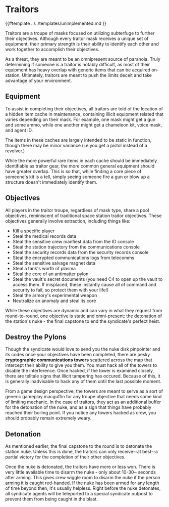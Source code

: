 # Traitors

{{#template ../../templates/unimplemented.md }}

Traitors are a troupe of masks focused on utilizing subterfuge to further their objectives.
Although every traitor mask receives a unique set of equipment, their primary strength is their ability to identify each other and work together to accomplish their objectives.

As a threat, they are meant to be an omnipresent source of paranoia.
Truly determining if someone is a traitor is notably difficult, as most of their equipment has heavy overlap with generic items that can be acquired on-station.
Ultimately, traitors are meant to push the limits deceit and take advantage of your environment.

## Equipment
To assist in completing their objectives, all traitors are told of the location of a hidden item cache in maintenance, containing illicit equipment related that varies depending on their mask.
For example, one mask might get a gun and some ammo, while one another might get a chameleon kit, voice mask, and agent ID.

The items in these caches are largely intended to be static in function, though there may be minor variance (i.e you get a pistol instead of a revolver.)

While the more powerful rare items in each cache should be immediately identifiable as traitor gear, the more common general equipment should have greater overlap.
This is so that, while finding a core piece of someone's kit is a tell, simply seeing someone fire a gun or blow up a structure doesn't immediately identify them.

## Objectives
All players in the traitor troupe, regardless of mask type, share a pool objectives, reminiscent of traditional space station traitor objectives.
These objectives generally involve extraction, including things like:
- Kill a specific player
- Steal the medical records data
- Steal the sensitive crew manfiest data from the ID console
- Steal the station trajectory from the communications console
- Steal the security records data from the security records console
- Steal the encrypted communications logs from telecomms
- Steal the sensitive salvage magnet data
- Steal a tank's worth of plasma
- Steal the core of an antimatter pylon
- Steal the vault's secret documents (you need C4 to open up the vault to access them. If misplaced, these instantly cause all of command and security to fail, so protect them with your life!)
- Steal the armory's experimental weapon
- Neutralize an anomaly and steal its core

While these objectives are dynamic and can vary in what they request from round-to-round, one objective is static and omni-present: the detonation of the station's nuke - the final capstone to end the syndicate's perfect heist.

## Destroy the Pylons
Though the syndicate would love to send you the nuke disk pinpointer and its codes once your objectives have been completed, there are pesky **cryptographic communications towers** scattered across the map that intercept their ability to give you them.
You must hack all of the towers to disable the interference.
Once hacked, if the tower is examined closely, there are telltale signs that illicit tampering has occured. Because of this, it is generally inadvisable to hack any of them until the last possible moment.

From a game design perspective, the towers are meant to serve as a sort of generic gameplay macguffin for any troupe objective that needs some kind of limiting mechanic.
In the case of traitors, they act as an additional buffer for the detonation of the nuke, and as a sign that things have probably reached their boiling point. If you notice any towers hacked as crew, you should probably remain extremely weary.

## Detonation

As mentioned earlier, the final capstone to the round is to detonate the station nuke.
Unless this is done, the traitors can only receive--at best--a partial victory for the completion of their other objectives.

Once the nuke is detonated, the traitors have more or less won. There is very little available time to disarm the nuke - only about 10-30~ seconds after arming.
This gives crew wiggle room to disarm the nuke if the person arming it is caught red-handed. If the nuke has been armed for any length of time beyond then, it's usually helpless.
Right before the nuke detonates, all syndicate agents will be teleported to a special syndicate outpost to prevent them from being caught in the blast.

